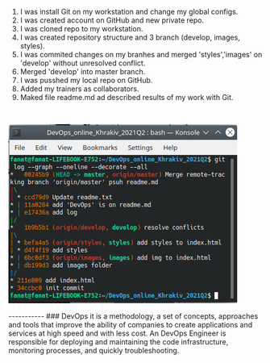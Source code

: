 1. I was install Git on my workstation and change my global configs.
2. I was created account on GitHub and new private repo.
3. I was cloned repo to my workstation.
4. I was created repository structure and 3 branch (develop, images, styles).
5. I was commited changes on my branhes and merged 'styles','images' on 'develop' without unresolved conflict.
6. Merged 'develop' into master branch.
7. I was pusshed my local repo on GitHub.
8. Added my trainers as collaborators.
9. Maked file readme.md ad described results of my work with Git.
<br>
<p><img src='images/1.1_sh1.png'></p>
-----------
### DevOps it is a methodology, a set of concepts, approaches and tools that improve the ability of companies to create applications and services at high speed and with less cost. An DevOps Engineer is responsible for deploying and maintaining the code infrastructure, monitoring processes, and quickly troubleshooting.